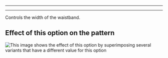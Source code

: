 ***

***

Controls the width of the waistband.

## Effect of this option on the pattern

![This image shows the effect of this option by superimposing several variants that have a different value for this option](titan\_waistbandwidth\_sample.svg "Effect of this option on the pattern")

